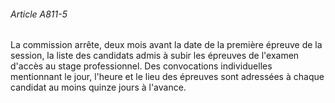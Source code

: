 ###### Article A811-5

La commission arrête, deux mois avant la date de la première épreuve de la session, la liste des candidats admis à subir les épreuves de l'examen d'accès au stage professionnel. Des convocations individuelles mentionnant le jour, l'heure et le lieu des épreuves sont adressées à chaque candidat au moins quinze jours à l'avance.

